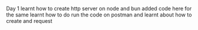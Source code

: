 Day 1
learnt how to create http server 
on node and bun added code here for the same learnt how to do
run the code on postman and learnt about how to create and request 
